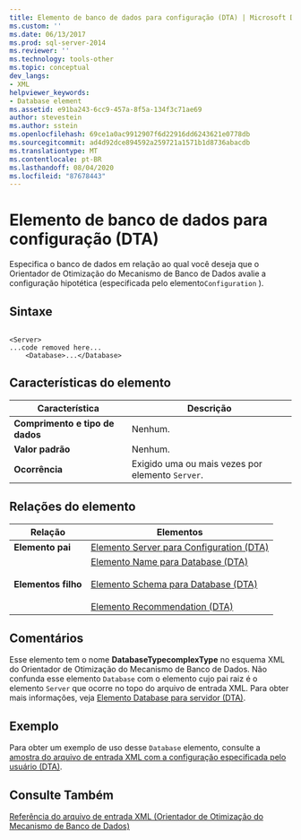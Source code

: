 ```yaml
---
title: Elemento de banco de dados para configuração (DTA) | Microsoft Docs
ms.custom: ''
ms.date: 06/13/2017
ms.prod: sql-server-2014
ms.reviewer: ''
ms.technology: tools-other
ms.topic: conceptual
dev_langs:
- XML
helpviewer_keywords:
- Database element
ms.assetid: e91ba243-6cc9-457a-8f5a-134f3c71ae69
author: stevestein
ms.author: sstein
ms.openlocfilehash: 69ce1a0ac9912907f6d22916dd6243621e0778db
ms.sourcegitcommit: ad4d92dce894592a259721a1571b1d8736abacdb
ms.translationtype: MT
ms.contentlocale: pt-BR
ms.lasthandoff: 08/04/2020
ms.locfileid: "87678443"
---
```

# <a name="database-element-for-configuration-dta"></a>Elemento de banco de dados para configuração (DTA)
  Especifica o banco de dados em relação ao qual você deseja que o Orientador de Otimização do Mecanismo de Banco de Dados avalie a configuração hipotética (especificada pelo elemento`Configuration` ).  
  
## <a name="syntax"></a>Sintaxe  
  
```  
  
<Server>  
...code removed here...  
    <Database>...</Database>  
```  
  
## <a name="element-characteristics"></a>Características do elemento  
  
|Característica|Descrição|  
|--------------------|-----------------|  
|**Comprimento e tipo de dados**|Nenhum.|  
|**Valor padrão**|Nenhum.|  
|**Ocorrência**|Exigido uma ou mais vezes por elemento `Server`.|  
  
## <a name="element-relationships"></a>Relações do elemento  
  
|Relação|Elementos|  
|------------------|--------------|  
|**Elemento pai**|[Elemento Server para Configuration &#40;DTA&#41;](server-element-for-configuration-dta.md)|  
|**Elementos filho**|[Elemento Name para Database &#40;DTA&#41;](name-element-for-database-dta.md)<br /><br /> [Elemento Schema para Database &#40;DTA&#41;](schema-element-for-database-dta.md)<br /><br /> [Elemento Recommendation &#40;DTA&#41;](recommendation-element-dta.md)|  
  
## <a name="remarks"></a>Comentários  
 Esse elemento tem o nome **DatabaseTypecomplexType** no esquema XML do Orientador de Otimização do Mecanismo de Banco de Dados. Não confunda esse elemento `Database` com o elemento cujo pai raiz é o elemento `Server` que ocorre no topo do arquivo de entrada XML. Para obter mais informações, veja [Elemento Database para servidor &#40;DTA&#41;](database-element-for-server-dta.md).  
  
## <a name="example"></a>Exemplo  
 Para obter um exemplo de uso desse `Database` elemento, consulte a [amostra do arquivo de entrada XML com a configuração especificada pelo usuário &#40;DTA&#41;](xml-input-file-sample-with-user-specified-configuration-dta.md).  
  
## <a name="see-also"></a>Consulte Também  
 [Referência do arquivo de entrada XML &#40;Orientador de Otimização do Mecanismo de Banco de Dados&#41;](xml-input-file-reference-database-engine-tuning-advisor.md)  
  
  

